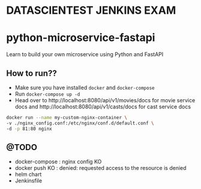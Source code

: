 # DATASCIENTEST JENKINS EXAM
# python-microservice-fastapi
Learn to build your own microservice using Python and FastAPI

## How to run??

 - Make sure you have installed `docker` and `docker-compose`
 - Run `docker-compose up -d`
 - Head over to http://localhost:8080/api/v1/movies/docs for movie service docs 
   and http://localhost:8080/api/v1/casts/docs for cast service docs

```sh
docker run --name my-custom-nginx-container \
-v ./nginx_config.conf:/etc/nginx/conf.d/default.conf \
-d -p 81:80 nginx
```

## @TODO

- docker-compose : nginx config KO
- docker push KO : denied: requested access to the resource is denied
- helm chart
- Jenkinsfile
